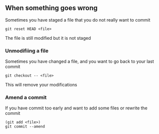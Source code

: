 ## When something goes wrong
Sometimes you have staged a file that you do not really want to commit
```
git reset HEAD <file>
```
The file is still modified but it is not staged

### Unmodifiing a file
Sometimes you have changed a file, and you want to go back to your last commit
```
git checkout -- <file>
```
This will remove your modifications

### Amend a commit
If you have commit too early and want to add some files or rewrite the commit
```
(git add <file>)
git commit --amend
```